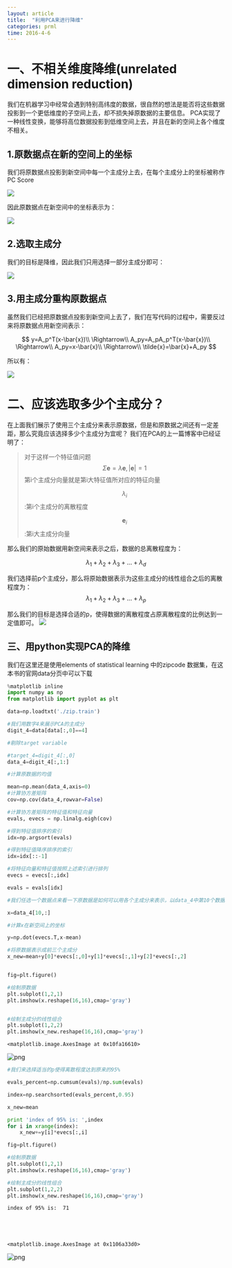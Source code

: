 ```yaml
---
layout: article
title:  "利用PCA来进行降维"
categories: prml
time: 2016-4-6
---
```



# 一、不相关维度降维(unrelated dimension reduction)

我们在机器学习中经常会遇到特别高纬度的数据，很自然的想法是能否将这些数据投影到一个更低维度的子空间上去，却不损失掉原数据的主要信息。
PCA实现了一种线性变换，能够将高位数据投影到低维空间上去，并且在新的空间上各个维度不相关。

## 1.原数据点在新的空间上的坐标
我们将原数据点投影到新空间中每一个主成分上去，在每个主成分上的坐标被称作PC Score 

<img src="/images/PRML/PCA-dimension-reduction/image1.png"  >

因此原数据点在新空间中的坐标表示为：

<img src="/images/PRML/PCA-dimension-reduction/image2.png"  >

## 2.选取主成分
我们的目标是降维，因此我们只用选择一部分主成分即可：

<img src="/images/PRML/PCA-dimension-reduction/image3.png"  >

## 3.用主成分重构原数据点

虽然我们已经把原数据点投影到新空间上去了，我们在写代码的过程中，需要反过来将原数据点用新空间表示：

$$
y=A_p^T(x-\bar{x})\\
\Rightarrow\\
A_py=A_pA_p^T(x-\bar{x})\\
\Rightarrow\\
A_py=x-\bar{x}\\
\Rightarrow\\
\tilde{x}=\bar{x}+A_py
$$

所以有：

<img src="/images/PRML/PCA-dimension-reduction/image4.png"  >

# 二、应该选取多少个主成分？

在上面我们展示了使用三个主成分来表示原数据，但是和原数据之间还有一定差距，那么究竟应该选择多少个主成分为宜呢？
我们在PCA的上一篇博客中已经证明了：

>对于这样一个特征值问题
> $$\Sigma \mathbf{e}=\lambda \mathbf{e}, \vert \mathbf{e} \vert=1$$
> 第i个主成分向量就是第i大特征值所对应的特征向量
>
> $$\lambda_i$$:第i个主成分的离散程度
>
> $$\mathbf{e}_i$$:第i大主成分向量

那么我们的原始数据用新空间来表示之后，数据的总离散程度为：

$$\lambda_1+\lambda_2+\lambda_3+...+\lambda_d$$

我们选择前p个主成分，那么将原始数据表示为这些主成分的线性组合之后的离散程度为：
$$\lambda_1+\lambda_2+\lambda_3+...+\lambda_p$$

那么我们的目标是选择合适的p，使得数据的离散程度占原离散程度的比例达到一定值即可。
<img src="/images/PRML/PCA-dimension-reduction/image5.png"  >

## 三、用python实现PCA的降维

我们在这里还是使用elements of statistical learning 中的zipcode 数据集，在这本书的官网data分页中可以下载


```python
%matplotlib inline
import numpy as np
from matplotlib import pyplot as plt
```


```python
data=np.loadtxt('./zip.train')

#我们用数字4来展示PCA的主成分
digit_4=data[data[:,0]==4]

#剔除target variable

#target_4=digit_4[:,0]
data_4=digit_4[:,1:]
```


```python
#计算原数据的均值

mean=np.mean(data_4,axis=0)
#计算协方差矩阵
cov=np.cov(data_4,rowvar=False)

#计算协方差矩阵的特征值和特征向量
evals, evecs = np.linalg.eigh(cov)

#得到特征值排序的索引
idx=np.argsort(evals)

#得到特征值降序排序的索引
idx=idx[::-1]

#将特征向量和特征值按照上述索引进行排列
evecs = evecs[:,idx]

evals = evals[idx]
```


```python
#我们任选一个数据点来看一下原数据是如何可以用各个主成分来表示，以data_4中第10个数据为例

x=data_4[10,:]

#计算x在新空间上的坐标

y=np.dot(evecs.T,x-mean)

#将原数据表示成前三个主成分
x_new=mean+y[0]*evecs[:,0]+y[1]*evecs[:,1]+y[2]*evecs[:,2]


fig=plt.figure()

#绘制原数据
plt.subplot(1,2,1)
plt.imshow(x.reshape(16,16),cmap='gray')


#绘制主成分的线性组合
plt.subplot(1,2,2)
plt.imshow(x_new.reshape(16,16),cmap='gray')

```




    <matplotlib.image.AxesImage at 0x10fa16610>




![png](/images/PRML/PCA-dimension-reduction/output_8_1.png)



```python
#我们来选择适当的p使得离散程度达到原来的95%

evals_percent=np.cumsum(evals)/np.sum(evals)

index=np.searchsorted(evals_percent,0.95)

x_new=mean

print 'index of 95% is: ',index
for i in xrange(index):
    x_new+=y[i]*evecs[:,i]

fig=plt.figure()

#绘制原数据
plt.subplot(1,2,1)
plt.imshow(x.reshape(16,16),cmap='gray')

#绘制主成分的线性组合
plt.subplot(1,2,2)
plt.imshow(x_new.reshape(16,16),cmap='gray')   
```

    index of 95% is:  71





    <matplotlib.image.AxesImage at 0x1106a33d0>




![png](/images/PRML/PCA-dimension-reduction/output_9_2.png)



```python

```
